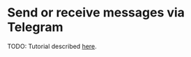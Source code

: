 Send or receive messages via Telegram
===

TODO: Tutorial described [here](https://medium.com/@marius.lupu).
